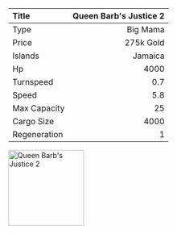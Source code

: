|Title        | Queen Barb's Justice 2
|:-|-:
|Type         | Big Mama     
|Price        | 275k Gold    
|Islands      | Jamaica
|Hp           | 4000
|Turnspeed    | 0.7
|Speed        | 5.8
|Max Capacity | 25
|Cargo Size   | 4000
|Regeneration | 1

<img src="assets/img/queenBarbsJustice.png" alt="Queen Barb's Justice 2"  width="150px" length="150px">

